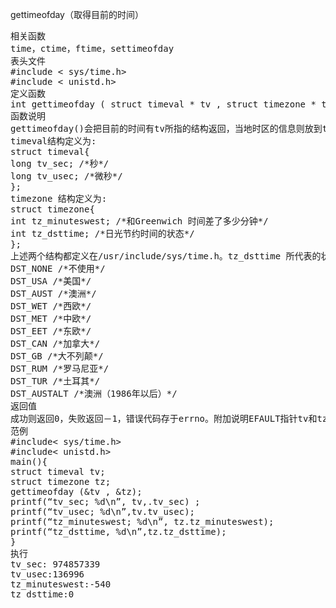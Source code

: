 gettimeofday（取得目前的时间）
<pre>相关函数
time，ctime，ftime，settimeofday
表头文件
#include < sys/time.h>
#include < unistd.h>
定义函数
int gettimeofday ( struct timeval * tv , struct timezone * tz )
函数说明
gettimeofday()会把目前的时间有tv所指的结构返回，当地时区的信息则放到tz所指的结构中。
timeval结构定义为:
struct timeval{
long tv_sec; /*秒*/
long tv_usec; /*微秒*/
};
timezone 结构定义为:
struct timezone{
int tz_minuteswest; /*和Greenwich 时间差了多少分钟*/
int tz_dsttime; /*日光节约时间的状态*/
};
上述两个结构都定义在/usr/include/sys/time.h。tz_dsttime 所代表的状态如下
DST_NONE /*不使用*/
DST_USA /*美国*/
DST_AUST /*澳洲*/
DST_WET /*西欧*/
DST_MET /*中欧*/
DST_EET /*东欧*/
DST_CAN /*加拿大*/
DST_GB /*大不列颠*/
DST_RUM /*罗马尼亚*/
DST_TUR /*土耳其*/
DST_AUSTALT /*澳洲（1986年以后）*/
返回值
成功则返回0，失败返回－1，错误代码存于errno。附加说明EFAULT指针tv和tz所指的内存空间超出存取权限。
范例
#include< sys/time.h>
#include< unistd.h>
main(){
struct timeval tv;
struct timezone tz;
gettimeofday (&tv , &tz);
printf(“tv_sec; %d\n”, tv,.tv_sec) ;
printf(“tv_usec; %d\n”,tv.tv_usec);
printf(“tz_minuteswest; %d\n”, tz.tz_minuteswest);
printf(“tz_dsttime, %d\n”,tz.tz_dsttime);
}
执行
tv_sec: 974857339
tv_usec:136996
tz_minuteswest:-540
tz_dsttime:0</pre>